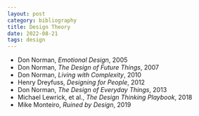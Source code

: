 ```yaml
---
layout: post
category: bibliography
title: Design Theory
date: 2022-08-21
tags: design
---
```


* Don Norman, *Emotional Design*, 2005
* Don Norman, *The Design of Future Things*, 2007
* Don Norman, *Living with Complexity*, 2010
* Henry Dreyfuss, *Designing for People*, 2012
* Don Norman, *The Design of Everyday Things*, 2013
* Michael Lewrick, et al., *The Design Thinking Playbook*, 2018
* Mike Monteiro, *Ruined by Design*, 2019
